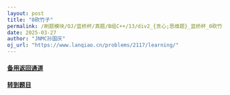 ```yaml
---
layout: post
title: "0砍竹子"
permalink: /刷题模块/OJ/蓝桥杯/真题/B组C++/13/div2_{贪心;思维题}_蓝桥杯_0砍竹子.md/
date: 2025-03-27
author: "JNMC孙国庆"
oj_url: "https://www.lanqiao.cn/problems/2117/learning/"
---
```


#### [备用返回通道](../../README.md)
#### [转到题目](https://www.lanqiao.cn/problems/2117/learning/)
